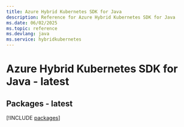 ```yaml
---
title: Azure Hybrid Kubernetes SDK for Java
description: Reference for Azure Hybrid Kubernetes SDK for Java
ms.date: 06/02/2025
ms.topic: reference
ms.devlang: java
ms.service: hybridkubernetes
---
```

# Azure Hybrid Kubernetes SDK for Java - latest
## Packages - latest
[!INCLUDE [packages](hybrid-kubernetes-index.md)]